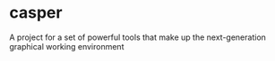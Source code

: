 # casper
A project for a set of powerful tools that make up the next-generation graphical working environment
